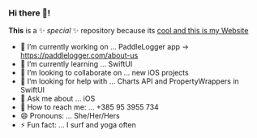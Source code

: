 ### Hi there 👋!


**This** is a ✨ _special_ ✨ repository because its [cool and this is my Website](https://marinahuber.com)

- 🔭 I’m currently working on ... PaddleLogger app -> https://paddlelogger.com/about-us
- 🌱 I’m currently learning ... SwiftUI
- 👯 I’m looking to collaborate on ... new iOS projects
- 🤔 I’m looking for help with ... Charts API and PropertyWrappers in SwiftUI
- 💬 Ask me about ... iOS
- 📲 How to reach me: ... +385 95 3955 734
- 😄 Pronouns: ... She/Her/Hers
- ⚡ Fun fact: ... I surf and yoga often
